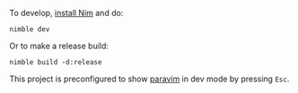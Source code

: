 To develop, [install Nim](https://nim-lang.org/install.html) and do:

```
nimble dev
```

Or to make a release build:

```
nimble build -d:release
```

This project is preconfigured to show [paravim](https://github.com/paranim/paravim) in dev mode by pressing `Esc`.
